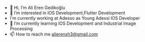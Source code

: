 - 👋 Hi, I’m Ali Eren Gedikoğlu
- 👀 I’m interested in IOS Development,Flutter Development
- I'm currently working at Adesso as Young Adessi IOS Developer
- 🌱 I’m currently learning IOS Development and Industrial Image Processing
- 📫 How to reach me alierensh3@gmail.com

<!---
alieren97/alieren97 is a ✨ special ✨ repository because its `README.md` (this file) appears on your GitHub profile.
You can click the Preview link to take a look at your changes.
--->
